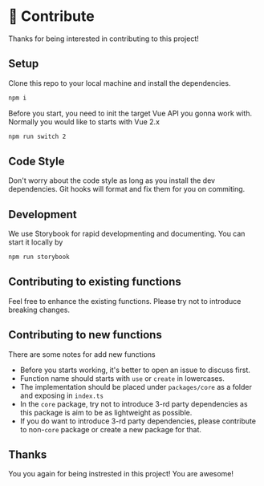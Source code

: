 # 🧱 Contribute

Thanks for being interested in contributing to this project!

## Setup

Clone this repo to your local machine and install the dependencies.

```bash
npm i
```

Before you start, you need to init the target Vue API you gonna work with. Normally you would like to starts with Vue 2.x

```bash
npm run switch 2
```

## Code Style

Don't worry about the code style as long as you install the dev dependencies. Git hooks will format and fix them for you on commiting.

## Development 

We use Storybook for rapid developmenting and documenting. You can start it locally by

```bash
npm run storybook
```

## Contributing to existing functions

Feel free to enhance the existing functions. Please try not to introduce breaking changes.


## Contributing to new functions

There are some notes for add new functions

- Before you starts working, it's better to open an issue to discuss first.
- Function name should starts with `use` or `create` in lowercases.
- The implementation should be placed under `packages/core` as a folder and exposing in `index.ts`
- In the `core` package, try not to introduce 3-rd party dependencies as this package is aim to be as lightweight as possible. 
- If you do want to introduce 3-rd party dependencies, please contribute to non-`core` package or create a new package for that.

## Thanks

You you again for being instrested in this project! You are awesome!

